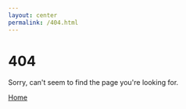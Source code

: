 ```yaml
---
layout: center
permalink: /404.html
---
```


# 404

Sorry, can't seem to find the page you're looking for.

<div class="mt3">
  <a href="{{ site.baseurl }}/" class="button button-blue button-big">Home</a>
</div>
